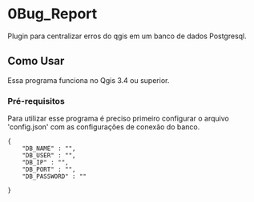 # 0Bug_Report

Plugin para centralizar erros do qgis em um banco de dados Postgresql.

## Como Usar

Essa programa funciona no Qgis 3.4 ou superior.

### Pré-requisitos

Para utilizar esse programa é preciso primeiro configurar o arquivo 'config.json' com as configurações de conexão do banco.

```
{
    "DB_NAME" : "",
    "DB_USER" : "",
    "DB_IP" : "",
    "DB_PORT" : "",
    "DB_PASSWORD" : ""

}
```

